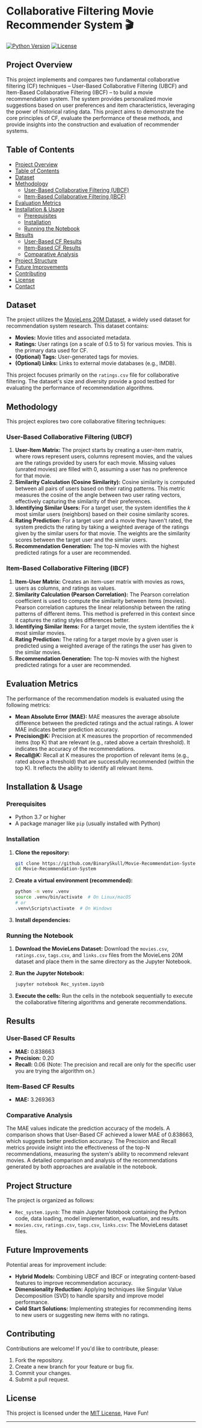 # Collaborative Filtering Movie Recommender System 🎬

[![Python Version](https://img.shields.io/badge/Python-3.7+-blue.svg)](https://www.python.org/downloads/)
[![License](https://img.shields.io/badge/License-MIT-blue.svg)](https://opensource.org/licenses/MIT)

## Project Overview

This project implements and compares two fundamental collaborative filtering (CF) techniques – User-Based Collaborative Filtering (UBCF) and Item-Based Collaborative Filtering (IBCF) – to build a movie recommendation system.  The system provides personalized movie suggestions based on user preferences and item characteristics, leveraging the power of historical rating data. This project aims to demonstrate the core principles of CF, evaluate the performance of these methods, and provide insights into the construction and evaluation of recommender systems.

## Table of Contents

*   [Project Overview](#project-overview)
*   [Table of Contents](#table-of-contents)
*   [Dataset](#dataset)
*   [Methodology](#methodology)
    *   [User-Based Collaborative Filtering (UBCF)](#user-based-collaborative-filtering-ubcf)
    *   [Item-Based Collaborative Filtering (IBCF)](#item-based-collaborative-filtering-ibcf)
*   [Evaluation Metrics](#evaluation-metrics)
*   [Installation & Usage](#installation--usage)
    *   [Prerequisites](#prerequisites)
    *   [Installation](#installation)
    *   [Running the Notebook](#running-the-notebook)
*   [Results](#results)
    *   [User-Based CF Results](#user-based-cf-results)
    *   [Item-Based CF Results](#item-based-cf-results)
    *   [Comparative Analysis](#comparative-analysis)
*   [Project Structure](#project-structure)
*   [Future Improvements](#future-improvements)
*   [Contributing](#contributing)
*   [License](#license)
*   [Contact](#contact)

## Dataset

The project utilizes the [MovieLens 20M Dataset](https://grouplens.org/datasets/movielens/), a widely used dataset for recommendation system research. This dataset contains:

*   **Movies:**  Movie titles and associated metadata.
*   **Ratings:**  User ratings (on a scale of 0.5 to 5) for various movies.  This is the primary data used for CF.
*   **(Optional) Tags:** User-generated tags for movies.
*   **(Optional) Links:** Links to external movie databases (e.g., IMDB).

This project focuses primarily on the `ratings.csv` file for collaborative filtering.  The dataset's size and diversity provide a good testbed for evaluating the performance of recommendation algorithms.

## Methodology

This project explores two core collaborative filtering techniques:

### User-Based Collaborative Filtering (UBCF)

1.  **User-Item Matrix:** The project starts by creating a user-item matrix, where rows represent users, columns represent movies, and the values are the ratings provided by users for each movie. Missing values (unrated movies) are filled with 0, assuming a user has no preference for that movie.
2.  **Similarity Calculation (Cosine Similarity):**  Cosine similarity is computed between all pairs of users based on their rating patterns.  This metric measures the cosine of the angle between two user rating vectors, effectively capturing the similarity of their preferences.
3.  **Identifying Similar Users:** For a target user, the system identifies the *k* most similar users (neighbors) based on their cosine similarity scores.
4.  **Rating Prediction:**  For a target user and a movie they haven't rated, the system predicts the rating by taking a weighted average of the ratings given by the similar users for that movie. The weights are the similarity scores between the target user and the similar users.
5.  **Recommendation Generation:** The top-N movies with the highest predicted ratings for a user are recommended.

### Item-Based Collaborative Filtering (IBCF)

1.  **Item-User Matrix:** Creates an item-user matrix with movies as rows, users as columns, and ratings as values.
2.  **Similarity Calculation (Pearson Correlation):**  The Pearson correlation coefficient is used to compute the similarity between items (movies). Pearson correlation captures the linear relationship between the rating patterns of different items. This method is preferred in this context since it captures the rating styles differences better.
3.  **Identifying Similar Items:**  For a target movie, the system identifies the *k* most similar movies.
4.  **Rating Prediction:**  The rating for a target movie by a given user is predicted using a weighted average of the ratings the user has given to the similar movies.
5.  **Recommendation Generation:** The top-N movies with the highest predicted ratings for a user are recommended.

## Evaluation Metrics

The performance of the recommendation models is evaluated using the following metrics:

*   **Mean Absolute Error (MAE):**  MAE measures the average absolute difference between the predicted ratings and the actual ratings. A lower MAE indicates better prediction accuracy.
*   **Precision@K:**  Precision at K measures the proportion of recommended items (top K) that are relevant (e.g., rated above a certain threshold).  It indicates the accuracy of the recommendations.
*   **Recall@K:**  Recall at K measures the proportion of relevant items (e.g., rated above a threshold) that are successfully recommended (within the top K).  It reflects the ability to identify all relevant items.

## Installation & Usage

### Prerequisites

*   Python 3.7 or higher
*   A package manager like `pip` (usually installed with Python)

### Installation

1.  **Clone the repository:**

    ```bash
    git clone https://github.com/BinarySkull/Movie-Recommendation-System.git
    cd Movie-Recommendation-System
    ```

2.  **Create a virtual environment (recommended):**

    ```bash
    python -m venv .venv
    source .venv/bin/activate  # On Linux/macOS
    # or
    .venv\Scripts\activate  # On Windows
    ```

3.  **Install dependencies:**


### Running the Notebook

1.  **Download the MovieLens Dataset:** Download the `movies.csv`, `ratings.csv`, `tags.csv`, and `links.csv` files from the MovieLens 20M dataset and place them in the same directory as the Jupyter Notebook.
2.  **Run the Jupyter Notebook:**

    ```bash
    jupyter notebook Rec_system.ipynb
    ```

3.  **Execute the cells:**  Run the cells in the notebook sequentially to execute the collaborative filtering algorithms and generate recommendations.

## Results

### User-Based CF Results

*   **MAE:** 0.838663
*   **Precision:** 0.20
*   **Recall:** 0.06
(Note: The precision and recall are only for the specific user you are trying the algorithm on.)

### Item-Based CF Results

*   **MAE:** 3.269363

### Comparative Analysis

The MAE values indicate the prediction accuracy of the models. A comparison shows that User-Based CF achieved a lower MAE of 0.838663, which suggests better prediction accuracy.  The Precision and Recall metrics provide insight into the effectiveness of the top-N recommendations, measuring the system's ability to recommend relevant movies. A detailed comparison and analysis of the recommendations generated by both approaches are available in the notebook.

## Project Structure

The project is organized as follows:

*   `Rec_system.ipynb`: The main Jupyter Notebook containing the Python code, data loading, model implementation, evaluation, and results.
*   `movies.csv`, `ratings.csv`, `tags.csv`, `links.csv`: The MovieLens dataset files.

## Future Improvements

Potential areas for improvement include:

*   **Hybrid Models:**  Combining UBCF and IBCF or integrating content-based features to improve recommendation accuracy.
*   **Dimensionality Reduction:** Applying techniques like Singular Value Decomposition (SVD) to handle sparsity and improve model performance.
*   **Cold Start Solutions:**  Implementing strategies for recommending items to new users or suggesting new items with no ratings.

## Contributing

Contributions are welcome!  If you'd like to contribute, please:

1.  Fork the repository.
2.  Create a new branch for your feature or bug fix.
3.  Commit your changes.
4.  Submit a pull request.

## License

This project is licensed under the [MIT License](https://opensource.org/licenses/MIT), Have Fun!

---
